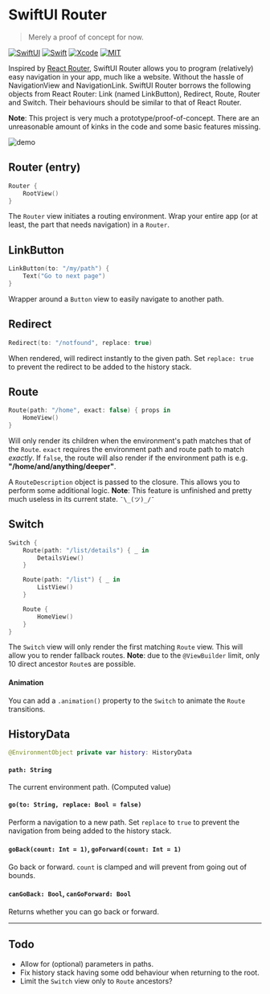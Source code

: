SwiftUI Router
==============
> Merely a proof of concept for now.

[![SwiftUI](https://img.shields.io/badge/SwiftUI-orange.svg)](https://developer.apple.com/xcode/swiftui)
[![Swift](https://img.shields.io/badge/Swift-5.1-orange.svg)](https://swift.org)
[![Xcode](https://img.shields.io/badge/Xcode-11.0-blue.svg)](https://developer.apple.com/xcode)
[![MIT](https://img.shields.io/badge/license-MIT-green.svg)](https://opensource.org/licenses/MIT)

Inspired by [React Router](https://github.com/ReactTraining/react-router), SwiftUI Router allows you to program (relatively) easy navigation in your app, much like a website. Without the hassle of NavigationView and NavigationLink. SwiftUI Router borrows the following objects from React Router: Link (named LinkButton), Redirect, Route, Router and Switch. Their behaviours should be similar to that of React Router.

**Note**: This project is very much a prototype/proof-of-concept. There are an unreasonable amount of kinks in the code and some basic features missing.

![demo](https://raw.githubusercontent.com/frzi/SwiftUIRouter/master/swiftui-router-demo.gif)

## Router (entry)
```swift
Router {
    RootView()
}
```
The `Router` view initiates a routing environment. Wrap your entire app (or at least, the part that needs navigation) in a `Router`.

## LinkButton
```swift
LinkButton(to: "/my/path") {
    Text("Go to next page")
}
```
Wrapper around a `Button` view to easily navigate to another path.

## Redirect
```swift
Redirect(to: "/notfound", replace: true)
```
When rendered, will redirect instantly to the given path. Set `replace: true` to prevent the redirect to be added to the history stack.

## Route
```swift
Route(path: "/home", exact: false) { props in
    HomeView()
}
```
Will only render its children when the environment's path matches that of the `Route`. `exact` requires the environment path and route path to match *exactly*. If `false`, the route will also render if the environment path is e.g. **"/home/and/anything/deeper"**.

A `RouteDescription` object is passed to the closure. This allows you to perform some additional logic. **Note**: This feature is unfinished and pretty much useless in its current state. `¯\_(ツ)_/¯`

## Switch
```swift
Switch {
    Route(path: "/list/details") { _ in 
        DetailsView()
    }

    Route(path: "/list") { _ in 
        ListView()
    }

    Route {
        HomeView()
    }
}
```
The `Switch` view will only render the first matching `Route` view. This will allow you to render fallback routes. **Note**: due to the `@ViewBuilder` limit, only 10 direct ancestor `Route`s are possible.

#### Animation
You can add a `.animation()` property to the `Switch` to animate the `Route` transitions.

## HistoryData
```swift
@EnvironmentObject private var history: HistoryData
```

#### `path: String`
The current environment path. (Computed value)

#### `go(to: String, replace: Bool = false)`
Perform a navigation to a new path. Set `replace` to `true` to prevent the navigation from being added to the history stack.

#### `goBack(count: Int = 1)`, `goForward(count: Int = 1)`
Go back or forward. `count` is clamped and will prevent from going out of bounds.

#### `canGoBack: Bool`, `canGoForward: Bool`
Returns whether you can go back or forward.

-----

## Todo
* Allow for (optional) parameters in paths.
* Fix history stack having some odd behaviour when returning to the root.
* Limit the `Switch` view only to `Route` ancestors?
